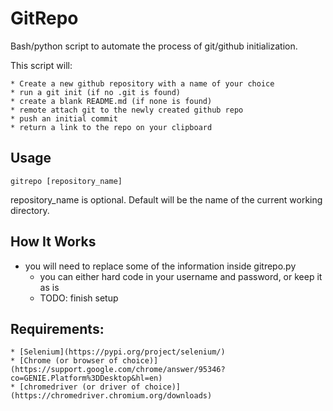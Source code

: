 # GitRepo

Bash/python script to automate the process of git/github initialization.

This script will:

	* Create a new github repository with a name of your choice
	* run a git init (if no .git is found)
	* create a blank README.md (if none is found)
	* remote attach git to the newly created github repo
	* push an initial commit
	* return a link to the repo on your clipboard


Usage
----

```
gitrepo [repository_name]
```
repository_name is optional.  Default will be the name of the current working directory.

How It Works
----
* you will need to replace some of the information inside gitrepo.py
	* you can either hard code in your username and password, or keep it as is
	* TODO: finish setup

Requirements:
----
	* [Selenium](https://pypi.org/project/selenium/)
	* [Chrome (or browser of choice)](https://support.google.com/chrome/answer/95346?co=GENIE.Platform%3DDesktop&hl=en)
	* [chromedriver (or driver of choice)](https://chromedriver.chromium.org/downloads)

